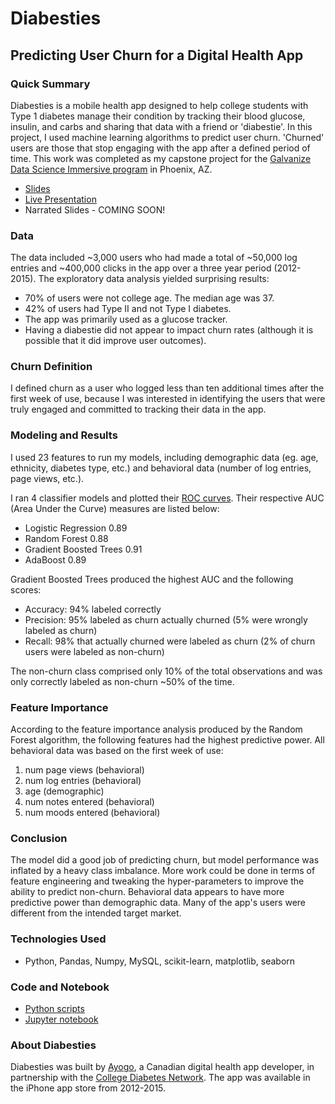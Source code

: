 # Diabesties
## Predicting User Churn for a Digital Health App
### Quick Summary
Diabesties is a mobile health app designed to help college students with Type 1 diabetes manage their condition by tracking their blood glucose, insulin, and carbs and sharing that data with a friend or 'diabestie'.  In this project, I used machine learning algorithms to predict user churn. 'Churned' users are those that stop engaging with the app after a defined period of time. This work was completed as my capstone project for the [Galvanize Data Science Immersive program](https://www.galvanize.com/phoenix/data-science) in Phoenix, AZ. 

* [Slides](https://www.slideshare.net/NadaaTaiyab/predicting-user-churn-for-a-digital-health-app-80873562)  
* [Live Presentation](https://youtu.be/6jJtakvCEqA)  
* Narrated Slides - COMING SOON!

### Data
The data included ~3,000 users who had made a total of ~50,000 log entries and ~400,000 clicks in the app over a three year period (2012-2015). The exploratory data analysis yielded surprising results:
* 70% of users were not college age. The median age was 37. 
* 42% of users had Type II and not Type I diabetes. 
* The app was primarily used as a glucose tracker.
* Having a diabestie did not appear to impact churn rates (although it is possible that it did improve user outcomes).

### Churn Definition
I defined churn as a user who logged less than ten additional times after the first week of use, because I was interested in identifying the users that were truly engaged and committed to tracking their data in the app.  

### Modeling and Results
I used 23 features to run my models, including demographic data (eg. age, ethnicity, diabetes type, etc.) and behavioral data (number of log entries, page views, etc.). 

I ran 4 classifier models and plotted their [ROC curves](https://github.com/nadaataiyab/diabesties/blob/master/images/Galvanize_Capstone_Nadaa.024.jpeg). Their respective AUC (Area Under the Curve) measures are listed below:
* Logistic Regression              0.89
* Random Forest                    0.88
* Gradient Boosted Trees           0.91
* AdaBoost                         0.89

Gradient Boosted Trees produced the highest AUC and the following scores:
* Accuracy:       94% labeled correctly
* Precision:      95% labeled as churn actually churned (5% were wrongly labeled as churn)
* Recall:         98% that actually churned were labeled as churn (2% of churn users were labeled as non-churn)

The non-churn class comprised only 10% of the total observations and was only correctly labeled as non-churn ~50% of the time.  

### Feature Importance
According to the feature importance analysis produced by the Random Forest algorithm, the following features had the highest predictive power. All behavioral data was based on the first week of use:
1. num page views (behavioral)
2. num log entries (behavioral)
3. age (demographic)
4. num notes entered (behavioral)
5. num moods entered (behavioral)

### Conclusion
The model did a good job of predicting churn, but model performance was inflated by a heavy class imbalance. More work could be done in terms of feature engineering and tweaking the hyper-parameters to improve the ability to predict non-churn. Behavioral data appears to have more predictive power than demographic data. Many of the app's users were different from the intended target market. 

### Technologies Used
* Python, Pandas, Numpy, MySQL, scikit-learn, matplotlib, seaborn

### Code and Notebook
* [Python scripts](https://github.com/nadaataiyab/diabesties/tree/master/src)
* [Jupyter notebook](https://github.com/nadaataiyab/diabesties/blob/master/diabesties_analysis.ipynb)

### About Diabesties
Diabesties was built by [Ayogo](http://ayogo.com/), a Canadian digital health app developer, in partnership with the [College Diabetes Network](https://collegediabetesnetwork.org/content/diabesties-iphone-application-release). The app was available in the iPhone app store from 2012-2015. 
